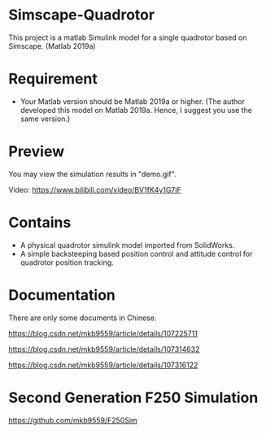 # Simscape-Quadrotor
This project is a matlab Simulink model for a single quadrotor based on Simscape. (Matlab 2019a)


# Requirement
 - Your Matlab version should be Matlab 2019a or higher. (The author developed this model on Matlab 2019a. Hence, I suggest you use the same version.)


# Preview
You may view the simulation results in "demo.gif".

Video: https://www.bilibili.com/video/BV1fK4y1G7jF

# Contains

 - A physical quadrotor simulink model imported from SolidWorks.
 - A simple backsteeping based position control and attitude control for quadrotor position tracking.
 

# Documentation
There are only some documents in Chinese.

https://blog.csdn.net/mkb9559/article/details/107225711

https://blog.csdn.net/mkb9559/article/details/107314632

https://blog.csdn.net/mkb9559/article/details/107316122


# Second Generation F250 Simulation

https://github.com/mkb9559/F250Sim
